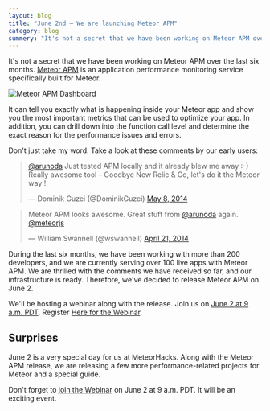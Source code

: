 ```yaml
---
layout: blog
title: "June 2nd – We are launching Meteor APM"
category: blog
summery: "It's not a secret that we have been working on Meteor APM over the last six months. Now Meteor APM is ready and we are going to release it."
---
```


It's not a secret that we have been working on Meteor APM over the last six months. [Meteor APM](https://meteorapm.com/) is an application performance monitoring service specifically built for Meteor.

![Meteor APM Dashboard](https://i.cloudup.com/rf8cYvHRvA.png)

It can tell you exactly what is happening inside your Meteor app and show you the most important metrics that can be used to optimize your app. In addition, you can drill down into the function call level and determine the exact reason for the performance issues and errors.

Don't just take my word. Take a look at these comments by our early users:

<blockquote class="twitter-tweet" lang="en"><p><a href="https://twitter.com/arunoda">@arunoda</a> Just tested APM locally and it already blew me away :-) Really awesome tool – Goodbye New Relic &amp; Co, let&#39;s do it the Meteor way !</p>&mdash; Dominik Guzei (@DominikGuzei) <a href="https://twitter.com/DominikGuzei/statuses/464283981857701889">May 8, 2014</a></blockquote>
<script src="https://platform.twitter.com/widgets.js" charset="utf-8">
</script>

<blockquote class="twitter-tweet" lang="en"><p>Meteor APM looks awesome. Great stuff from <a href="https://twitter.com/arunoda">@arunoda</a> again. <a href="https://twitter.com/meteorjs">@meteorjs</a></p>&mdash; William Swannell (@wswannell) <a href="https://twitter.com/wswannell/statuses/458324729364230144">April 21, 2014</a></blockquote>
<script src="https://platform.twitter.com/widgets.js" charset="utf-8">
</script>

During the last six months, we have been working with more than 200 developers, and we are currently serving over 100 live apps with Meteor APM. We are thrilled with the comments we have received so far,  and our infrastructure is ready. Therefore, we've decided to release Meteor APM on June 2.

We'll be hosting a webinar along with the release. Join us on [June 2 at 9 a.m. PDT](http://www.worldtimebuddy.com/?qm=1&lid=8,2643743,1248991,1796236&h=8&date=2014-6-2&sln=9-10). Register [Here for the Webinar](http://mad.ly/signups/109123/join).

## Surprises

June 2 is a very special day for us at MeteorHacks. Along with the Meteor APM release, we are releasing a few more performance-related projects for Meteor and a special guide.

Don't forget to [join the Webinar](http://mad.ly/signups/109123/join) on June 2 at 9 a.m. PDT. It will be an exciting event.